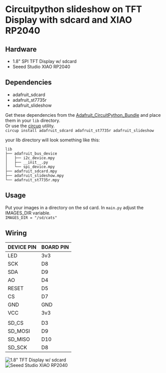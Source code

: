 # Circuitpython slideshow on TFT Display with sdcard and XIAO RP2040  

## Hardware
- 1.8" SPI TFT Display w/ sdcard
- Seeed Studio XIAO RP2040


## Dependencies  
- adafruit_sdcard  
- adafruit_st7735r  
- adafruit_slideshow

Get these dependencies from the [Adafruit_CircuitPython_Bundle](https://github.com/adafruit/Adafruit_CircuitPython_Bundle) and place them in your ```lib``` directory.  
Or use the [circup](https://learn.adafruit.com/keep-your-circuitpython-libraries-on-devices-up-to-date-with-circup) utility.  
```circup install adafruit_sdcard adafruit_st7735r adafruit_slideshow```

your lib directory will look something like this:
```
lib
├── adafruit_bus_device
│   ├── i2c_device.mpy
│   ├── __init__.py
│   └── spi_device.mpy
├── adafruit_sdcard.mpy
├── adafruit_slideshow.mpy
└── adafruit_st7735r.mpy
```

## Usage  
Put your images in a directory on the sd card. In ```main.py``` adjust the IMAGES_DIR variable.  
```IMAGES_DIR = "/sd/cats"```


## Wiring

| DEVICE PIN 	| BOARD PIN 	|
|------------	|-----------	|
| LED        	| 3v3       	|
| SCK        	| D8        	|
| SDA        	| D9        	|
| AO         	| D4        	|
| RESET      	| D5        	|
| CS         	| D7        	|
| GND        	| GND       	|
| VCC        	| 3v3       	|
|            	|           	|
| SD_CS      	| D3        	|
| SD_MOSI    	| D9        	|
| SD_MISO    	| D10       	|
| SD_SCK     	| D8        	|

![1.8" TFT Display w/ sdcard](/home/david/Documents/microcontrollers/xiao_rp2040/tft1.8display/img/TFT-Display.jpg)  
![Seeed Studio XIAO RP2040](/home/david/Documents/microcontrollers/xiao_rp2040/tft1.8display/img/xinpin.jpg)

